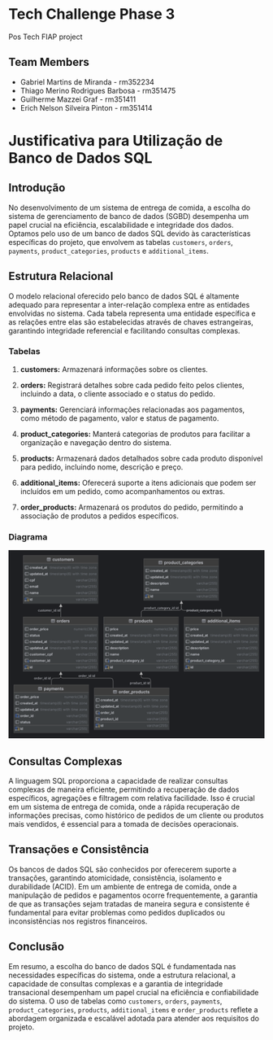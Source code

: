 # Tech Challenge Phase 3
Pos Tech FIAP project

## Team Members
- Gabriel Martins de Miranda - rm352234
- Thiago Merino Rodrigues Barbosa - rm351475
- Guilherme Mazzei Graf - rm351411
- Erich Nelson Silveira Pinton - rm351414

# Justificativa para Utilização de Banco de Dados SQL

## Introdução
No desenvolvimento de um sistema de entrega de comida, a escolha do sistema de gerenciamento de banco de dados (SGBD) desempenha um papel crucial na eficiência, escalabilidade e integridade dos dados. Optamos pelo uso de um banco de dados SQL devido às características específicas do projeto, que envolvem as tabelas `customers`, `orders`, `payments`, `product_categories`, `products` e `additional_items`.

## Estrutura Relacional
O modelo relacional oferecido pelo banco de dados SQL é altamente adequado para representar a inter-relação complexa entre as entidades envolvidas no sistema. Cada tabela representa uma entidade específica e as relações entre elas são estabelecidas através de chaves estrangeiras, garantindo integridade referencial e facilitando consultas complexas.

### Tabelas
1. **customers:** Armazenará informações sobre os clientes.

2. **orders:** Registrará detalhes sobre cada pedido feito pelos clientes, incluindo a data, o cliente associado e o status do pedido.

3. **payments:** Gerenciará informações relacionadas aos pagamentos, como método de pagamento, valor e status de pagamento.

4. **product_categories:** Manterá categorias de produtos para facilitar a organização e navegação dentro do sistema.

5. **products:** Armazenará dados detalhados sobre cada produto disponível para pedido, incluindo nome, descrição e preço.

6. **additional_items:** Oferecerá suporte a itens adicionais que podem ser incluídos em um pedido, como acompanhamentos ou extras.

7. **order_products:** Armazenará os produtos do pedido, permitindo a associação de produtos a pedidos específicos.

### Diagrama

![image](./docs/database.png)

## Consultas Complexas
A linguagem SQL proporciona a capacidade de realizar consultas complexas de maneira eficiente, permitindo a recuperação de dados específicos, agregações e filtragem com relativa facilidade. Isso é crucial em um sistema de entrega de comida, onde a rápida recuperação de informações precisas, como histórico de pedidos de um cliente ou produtos mais vendidos, é essencial para a tomada de decisões operacionais.

## Transações e Consistência
Os bancos de dados SQL são conhecidos por oferecerem suporte a transações, garantindo atomicidade, consistência, isolamento e durabilidade (ACID). Em um ambiente de entrega de comida, onde a manipulação de pedidos e pagamentos ocorre frequentemente, a garantia de que as transações sejam tratadas de maneira segura e consistente é fundamental para evitar problemas como pedidos duplicados ou inconsistências nos registros financeiros.

## Conclusão
Em resumo, a escolha do banco de dados SQL é fundamentada nas necessidades específicas do sistema, onde a estrutura relacional, a capacidade de consultas complexas e a garantia de integridade transacional desempenham um papel crucial na eficiência e confiabilidade do sistema. O uso de tabelas como `customers`, `orders`, `payments`, `product_categories`, `products`, `additional_items` e `order_products` reflete a abordagem organizada e escalável adotada para atender aos requisitos do projeto.
